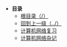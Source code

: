 * **目录**
  * [根目录（/）](/README)
  * [回到上一级（../）](/README)
  * [计算机网络复习](/study/计算机网络/计算机网络复习)
  * [计算机网络杂记](/study/计算机网络/计算机网络杂记)